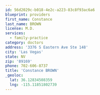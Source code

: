 ```yaml
---
id: 56d2029c-b018-4e2c-a223-83c8f93ac6a6
blueprint: providers
first_name: Constance
last_name: BROWN
license: M.D.
services:
  - family-practice
category: doctors
address: '3376 S Eastern Ave Ste 148'
city: 'Las Vegas'
state: NV
zip: '89169'
phone: 702-606-8737
title: 'Constance BROWN'
_geoloc:
  lat: 36.12834508359
  lng: -115.11851802739
---
```

